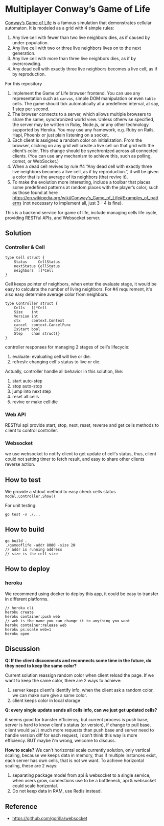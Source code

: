 # Multiplayer Conway’s Game of Life

[Conway’s Game of Life](https://en.wikipedia.org/wiki/Conway's_Game_of_Life) is a famous simulation that demonstrates cellular automaton. It is modeled as a grid with 4 simple rules:

1. Any live cell with fewer than two live neighbors dies, as if caused by under-population.
2. Any live cell with two or three live neighbors lives on to the next generation.
3. Any live cell with more than three live neighbors dies, as if by overcrowding.
4. Any dead cell with exactly three live neighbors becomes a live cell, as if by reproduction.

For this repository

1. Implement the Game of Life browser frontend. You can use any representation such as `canvas`, simple DOM manipulation or even `table` cells. The game should tick automatically at a predefined interval, at say, 1 step per second.
2. The browser connects to a server, which allows multiple browsers to share the same, synchronized world view. Unless otherwise specified, the server may be written in Ruby, Node.js, or any other technology supported by Heroku. You may use any framework, e.g. Ruby on Rails, Hapi, Phoenix or just plain listening on a socket.
3. Each client is assigned a random color on initialization. From the browser, clicking on any grid will create a live cell on that grid with the client’s color. This change should be synchronized across all connected clients. (You can use any mechanism to achieve this, such as polling, comet, or WebSocket.)
4. When a dead cell revives by rule #4 “Any dead cell with exactly three live neighbors becomes a live cell, as if by reproduction.”, it will be given a color that is the average of its neighbors (that revive it).
5. To make the evolution more interesting, include a toolbar that places some predefined patterns at random places with the player’s color, such as those found at here https://en.wikipedia.org/wiki/Conway’s_Game_of_Life#Examples_of_patterns (not necessary to implement all, just 3 - 4 is fine).


This is a backend service for game of life, include managing cells life cycle, providing RESTful APIs, and Websocket server.


## Solution

### Controller & Cell

```
type Cell struct {
	Status     CellStatus 
	nextStatus CellStatus
	neighbors  []*Cell
}
```

Cell keeps pointer of neighbors, when enter the evaluate stage, it would be easy to calculate the number of living neighbors.
For #4 requirement, it's also easy determine average color from neighbors.

```
type Controller struct {
	Cells   []*Cell
	Size    int
	Version int
	ctx     context.Context
	cancel  context.CancelFunc
	IsStart bool
	Step    chan struct{}
}
```

controller responses for managing 2 stages of cell's lifecycle:

1. evaluate: evaluating cell will live or die. 
2. refresh: changing cell's status to live or die.

Actually, controller handle all behavior in this solution, like:

1. start auto-step
2. stop auto-stop
3. jump into next step
4. reset all cells
5. revive or make cell die


### Web API

RESTful api provide start, stop, next, reset, reverse and get cells methods to client to control controller.

### Websocket
we use websocket to notify client to get update of cell's status, thus, client could not setting timer to fetch result, and easy to share other clients reverse action. 

## How to test

We provide a stdout method to easy check cells status 
`model.Controller.Show()`

For unit testing:
```
go test -v ./...
```

## How to build 

```
go build .
./gameoflife -addr 8080 -size 20
// addr is running address
// size is the cell size
```

## How to deploy

### heroku

We recommend using docker to deploy this app, it could be easy to transfer in different platforms.

```
// heroku cli
heroku create
heroku container:push web 
// web is the name you can change it to anything you want
heroku container:release web
heroku ps:scale web=1
heroku open
```

## Discussion

**Q: If the client disconnects and reconnects some time in the future, do they need to keep the same color?**

Current solution reassign random color when client reload the page.
If we want to keep the same color, there are 2 ways to achieve:

1. server keeps client's identify info, when the client ask a random color, we can make sure give a same color.
2. client keeps color in local storage

**Q: every single update sends all cells info, can we just get updated cells?**

it seems good for transfer efficiency, but current process is push base, server is hard to know client's status (or version), if change to pull base, client would `pull` much more requests than push base and server need to handle version diff for each request, i don't think this way is more efficiency. BUT maybe i'm wrong, welcome to discuss.

**How to scale?**
We can't horizontal scale currently solution, only vertical scaling, because we keeps data in memory, thus if multiple instances exist, each server has own cells, that is not we want. To achieve horizontal scaling, these are 2 ways:

1. separating package model from api & websocket to a single service, when users grow, connections use to be a bottleneck, api & websocket could scale horizontal.
2. Do not keep data in RAM, use Redis instead.

## Reference 

- https://github.com/gorilla/websocket
  